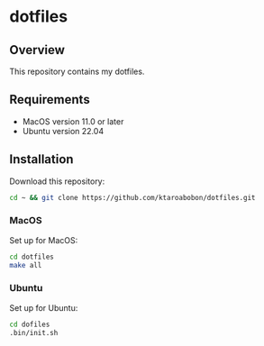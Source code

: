 # dotfiles

## Overview

This repository contains my dotfiles.

## Requirements

- MacOS version 11.0 or later
- Ubuntu version 22.04

## Installation

Download this repository:

```sh
cd ~ && git clone https://github.com/ktaroabobon/dotfiles.git
```

### MacOS
Set up for MacOS:

```sh
cd dotfiles 
make all
```

### Ubuntu
Set up for Ubuntu:

```sh
cd dofiles
.bin/init.sh
```